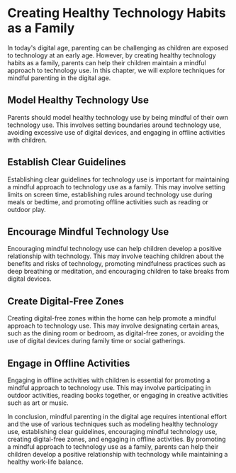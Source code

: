 # Creating Healthy Technology Habits as a Family

In today's digital age, parenting can be challenging as children are exposed to technology at an early age. However, by creating healthy technology habits as a family, parents can help their children maintain a mindful approach to technology use. In this chapter, we will explore techniques for mindful parenting in the digital age.

Model Healthy Technology Use
----------------------------

Parents should model healthy technology use by being mindful of their own technology use. This involves setting boundaries around technology use, avoiding excessive use of digital devices, and engaging in offline activities with children.

Establish Clear Guidelines
--------------------------

Establishing clear guidelines for technology use is important for maintaining a mindful approach to technology use as a family. This may involve setting limits on screen time, establishing rules around technology use during meals or bedtime, and promoting offline activities such as reading or outdoor play.

Encourage Mindful Technology Use
--------------------------------

Encouraging mindful technology use can help children develop a positive relationship with technology. This may involve teaching children about the benefits and risks of technology, promoting mindfulness practices such as deep breathing or meditation, and encouraging children to take breaks from digital devices.

Create Digital-Free Zones
-------------------------

Creating digital-free zones within the home can help promote a mindful approach to technology use. This may involve designating certain areas, such as the dining room or bedroom, as digital-free zones, or avoiding the use of digital devices during family time or social gatherings.

Engage in Offline Activities
----------------------------

Engaging in offline activities with children is essential for promoting a mindful approach to technology use. This may involve participating in outdoor activities, reading books together, or engaging in creative activities such as art or music.

In conclusion, mindful parenting in the digital age requires intentional effort and the use of various techniques such as modeling healthy technology use, establishing clear guidelines, encouraging mindful technology use, creating digital-free zones, and engaging in offline activities. By promoting a mindful approach to technology use as a family, parents can help their children develop a positive relationship with technology while maintaining a healthy work-life balance.
